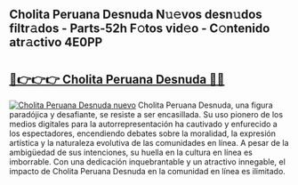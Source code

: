## Cholita Peruana Desnuda N𝚞𝚎vos desn𝚞dos filtr𝚊dos - Parts-52h F𝚘tos vid𝚎o - C𝚘ntenido atr𝚊ctivo 4E0PP

# <h2><a href="http://mb605vd.tromn.icu/?c=Cholita+Peruana+Desnuda">🔗👉👉👉 Cholita Peruana Desnuda 🔗🔗</a></h2>

[![Cholita Peruana Desnuda nuevo](https://i.imgur.com/pEAQMta.gif)](http://mb605vd.tromn.icu/?c=Cholita+Peruana+Desnuda)
Cholita Peruana Desnuda, una figura paradójica y desafiante, se resiste a ser encasillada. Su uso pionero de los medios digitales para la autorrepresentación ha cautivado y enfurecido a los espectadores, encendiendo debates sobre la moralidad, la expresión artística y la naturaleza evolutiva de las comunidades en línea. A pesar de la ambigüedad de sus intenciones, su huella en la cultura en línea es imborrable. Con una dedicación inquebrantable y un atractivo innegable, el impacto de Cholita Peruana Desnuda en la comunidad en línea es ilimitado.
